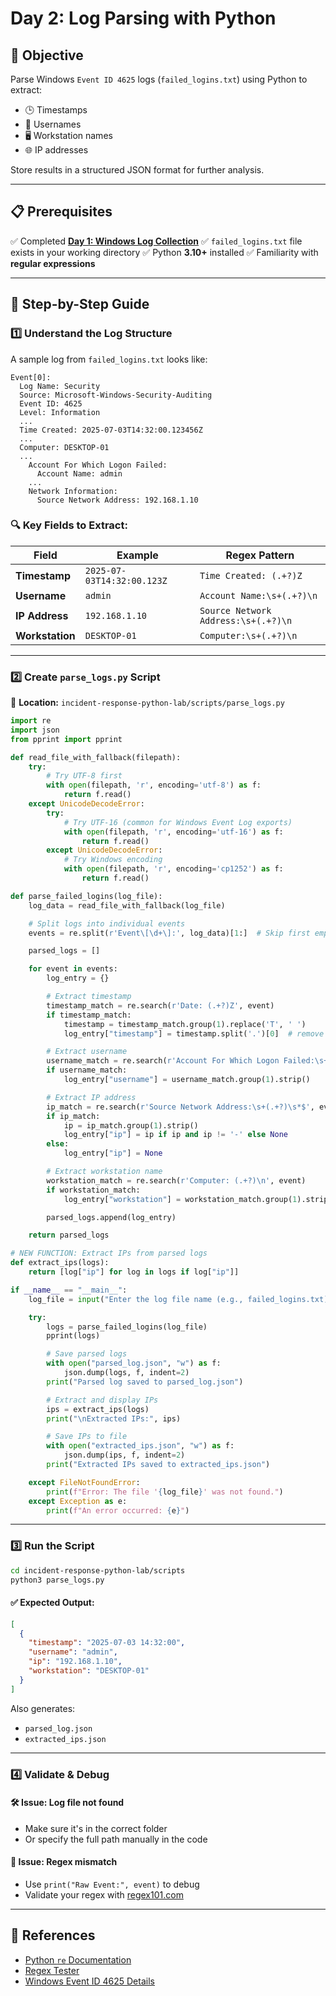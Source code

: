 # Day 2: Log Parsing with Python

## 🎯 **Objective**

Parse Windows `Event ID 4625` logs (`failed_logins.txt`) using Python to extract:

* 🕒 Timestamps
* 👤 Usernames
* 🖥️ Workstation names
* 🌐 IP addresses

Store results in a structured JSON format for further analysis.

---

## 📋 **Prerequisites**

✅ Completed [**Day 1: Windows Log Collection**](../guide/day1_windows-log-collection.md)
✅ `failed_logins.txt` file exists in your working directory
✅ Python **3.10+** installed
✅ Familiarity with **regular expressions**

---

## 📝 **Step-by-Step Guide**

### 1️⃣ Understand the Log Structure

A sample log from `failed_logins.txt` looks like:

```
Event[0]:
  Log Name: Security
  Source: Microsoft-Windows-Security-Auditing
  Event ID: 4625
  Level: Information
  ...
  Time Created: 2025-07-03T14:32:00.123456Z
  ...
  Computer: DESKTOP-01
  ...
    Account For Which Logon Failed:
      Account Name: admin
    ...
    Network Information:
      Source Network Address: 192.168.1.10
```

### 🔍 Key Fields to Extract:

| Field           | Example                    | Regex Pattern                       |
| --------------- | -------------------------- | ----------------------------------- |
| **Timestamp**   | `2025-07-03T14:32:00.123Z` | `Time Created: (.+?)Z`              |
| **Username**    | `admin`                    | `Account Name:\s+(.+?)\n`           |
| **IP Address**  | `192.168.1.10`             | `Source Network Address:\s+(.+?)\n` |
| **Workstation** | `DESKTOP-01`               | `Computer:\s+(.+?)\n`               |

---

### 2️⃣ Create `parse_logs.py` Script

📁 **Location:** `incident-response-python-lab/scripts/parse_logs.py`

```python
import re
import json
from pprint import pprint

def read_file_with_fallback(filepath):
    try:
        # Try UTF-8 first
        with open(filepath, 'r', encoding='utf-8') as f:
            return f.read()
    except UnicodeDecodeError:
        try:
            # Try UTF-16 (common for Windows Event Log exports)
            with open(filepath, 'r', encoding='utf-16') as f:
                return f.read()
        except UnicodeDecodeError:
            # Try Windows encoding
            with open(filepath, 'r', encoding='cp1252') as f:
                return f.read()

def parse_failed_logins(log_file):
    log_data = read_file_with_fallback(log_file)

    # Split logs into individual events
    events = re.split(r'Event\[\d+\]:', log_data)[1:]  # Skip first empty split

    parsed_logs = []

    for event in events:
        log_entry = {}

        # Extract timestamp
        timestamp_match = re.search(r'Date: (.+?)Z', event)
        if timestamp_match:
            timestamp = timestamp_match.group(1).replace('T', ' ')
            log_entry["timestamp"] = timestamp.split('.')[0]  # remove microseconds

        # Extract username
        username_match = re.search(r'Account For Which Logon Failed:\s+.*?Account Name:\s+(.+?)\n', event, re.DOTALL)
        if username_match:
            log_entry["username"] = username_match.group(1).strip()

        # Extract IP address
        ip_match = re.search(r'Source Network Address:\s+(.+?)\s*$', event, re.MULTILINE)
        if ip_match:
            ip = ip_match.group(1).strip()
            log_entry["ip"] = ip if ip and ip != '-' else None
        else:
            log_entry["ip"] = None

        # Extract workstation name
        workstation_match = re.search(r'Computer: (.+?)\n', event)
        if workstation_match:
            log_entry["workstation"] = workstation_match.group(1).strip()

        parsed_logs.append(log_entry)

    return parsed_logs

# NEW FUNCTION: Extract IPs from parsed logs
def extract_ips(logs):
    return [log["ip"] for log in logs if log["ip"]]

if __name__ == "__main__":
    log_file = input("Enter the log file name (e.g., failed_logins.txt): ").strip()

    try:
        logs = parse_failed_logins(log_file)
        pprint(logs)

        # Save parsed logs
        with open("parsed_log.json", "w") as f:
            json.dump(logs, f, indent=2)
        print("Parsed log saved to parsed_log.json")

        # Extract and display IPs
        ips = extract_ips(logs)
        print("\nExtracted IPs:", ips)

        # Save IPs to file
        with open("extracted_ips.json", "w") as f:
            json.dump(ips, f, indent=2)
        print("Extracted IPs saved to extracted_ips.json")

    except FileNotFoundError:
        print(f"Error: The file '{log_file}' was not found.")
    except Exception as e:
        print(f"An error occurred: {e}")
```

---

### 3️⃣ Run the Script

```bash
cd incident-response-python-lab/scripts
python3 parse_logs.py
```

#### ✅ Expected Output:

```json
[
  {
    "timestamp": "2025-07-03 14:32:00",
    "username": "admin",
    "ip": "192.168.1.10",
    "workstation": "DESKTOP-01"
  }
]
```

Also generates:

* `parsed_log.json`
* `extracted_ips.json`

---

### 4️⃣ Validate & Debug

#### 🛠️ Issue: Log file not found

* Make sure it's in the correct folder
* Or specify the full path manually in the code

#### 🧪 Issue: Regex mismatch

* Use `print("Raw Event:", event)` to debug
* Validate your regex with [regex101.com](https://regex101.com)

---

## 🔗 References

* [Python `re` Documentation](https://docs.python.org/3/library/re.html)
* [Regex Tester](https://regex101.com)
* [Windows Event ID 4625 Details](https://learn.microsoft.com/en-us/windows/security/threat-protection/auditing/event-4625)
